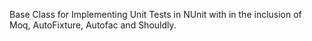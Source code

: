 Base Class for Implementing Unit Tests in NUnit with in the inclusion of Moq, AutoFixture, Autofac and Shouldly.
